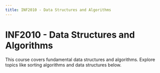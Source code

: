 ```yaml
---
title: INF2010 - Data Structures and Algorithms
---
```


# INF2010 - Data Structures and Algorithms

This course covers fundamental data structures and algorithms. Explore topics like sorting algorithms and data structures below.
